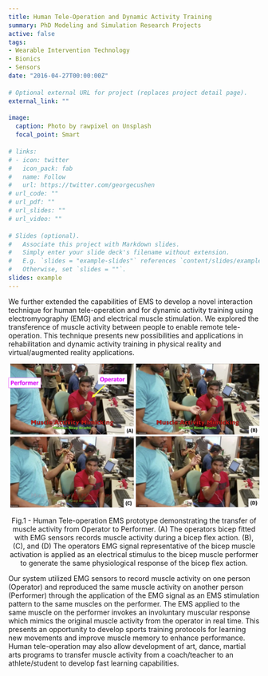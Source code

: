 ```yaml
---
title: Human Tele-Operation and Dynamic Activity Training
summary: PhD Modeling and Simulation Research Projects
active: false
tags:
- Wearable Intervention Technology
- Bionics
- Sensors
date: "2016-04-27T00:00:00Z"

# Optional external URL for project (replaces project detail page).
external_link: ""

image:
  caption: Photo by rawpixel on Unsplash
  focal_point: Smart

# links:
# - icon: twitter
#   icon_pack: fab
#   name: Follow
#   url: https://twitter.com/georgecushen
# url_code: ""
# url_pdf: ""
# url_slides: ""
# url_video: ""

# Slides (optional).
#   Associate this project with Markdown slides.
#   Simply enter your slide deck's filename without extension.
#   E.g. `slides = "example-slides"` references `content/slides/example-slides.md`.
#   Otherwise, set `slides = ""`.
slides: example
---
```


We further extended the capabilities of EMS to develop a novel interaction technique for human tele-operation and for dynamic activity training using electromyography (EMG) and electrical muscle stimulation. We explored the transference of muscle activity between people to enable remote tele-operation. This technique presents new possibilities and applications in rehabilitation and dynamic activity training in physical reality and virtual/augmented reality applications.

![alt text](Teaser.png)
<p align = "center">
Fig.1 - Human Tele-operation EMS prototype demonstrating the transfer of muscle activity from Operator to Performer. (A) The operators bicep fitted with EMG sensors records muscle activity during a bicep flex action. (B), (C), and (D) The operators EMG signal representative of the bicep muscle activation is applied as an electrical stimulus to the bicep muscle performer to generate the same physiological response of the bicep flex action.
</p>


Our system utilized EMG sensors to record muscle activity on one person (Operator) and reproduced the same muscle activity on another person (Performer) through the application of the EMG signal as an EMS stimulation pattern to the same muscles on the performer. The EMS applied to the same muscle on the performer invokes an involuntary muscular response which mimics the original muscle activity from the operator in real time. This presents an opportunity to develop sports training protocols for learning new movements and improve muscle memory to enhance performance. Human tele-operation may also allow development of art, dance, martial arts programs to transfer muscle activity from a coach/teacher to an athlete/student to develop fast learning capabilities. 

